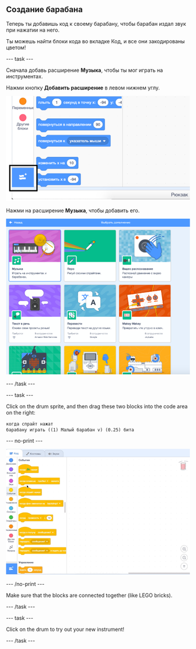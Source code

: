 ## Создание барабана

Теперь ты добавишь код к своему барабану, чтобы барабан издал звук при нажатии на него.

Ты можешь найти блоки кода во вкладке Код, и все они закодированы цветом!

\--- task \---

Сначала добавь расширение **Музыка**, чтобы ты мог играть на инструментах.

Нажми кнопку **Добавить расширение** в левом нижнем углу.

![подсвеченная кнопка добавления расширения](images/add-extension-annotated.png)

Нажми на расширение **Музыка**, чтобы добавить его.

![подсвеченное расширение музыка](images/click-music-annotated.png)

\--- /task \---

\--- task \---

Click on the drum sprite, and then drag these two blocks into the code area on the right:

```blocks3
когда спрайт нажат
барабану играть ((1) Малый барабан v) (0.25) бита
```

\--- no-print \---

![screenshot](images/connect-block.gif)

\--- /no-print \---

Make sure that the blocks are connected together (like LEGO bricks).

\--- /task \---

\--- task \---

Click on the drum to try out your new instrument!

\--- /task \---
